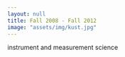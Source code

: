 ```yaml
---
layout: null
title: Fall 2008 - Fall 2012
image: "assets/img/kust.jpg"
---
```

instrument and measurement science
